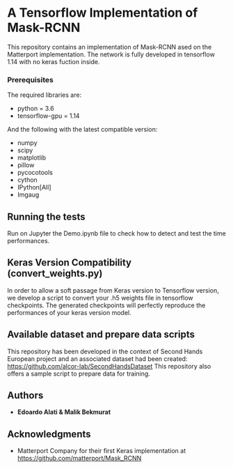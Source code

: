 # A Tensorflow Implementation of Mask-RCNN

This repository contains an implementation of Mask-RCNN ased on the Matterport implementation. The network is fully developed in tensorflow 1.14 with no keras fuction inside.


### Prerequisites

The required libraries are:
- python = 3.6
- tensorflow-gpu = 1.14

And the following with the latest compatible version:
- numpy
- scipy
- matplotlib
- pillow
- pycocotools
- cython
- IPython[All]
- Imgaug


## Running the tests

Run on Jupyter the Demo.ipynb file to check how to detect and test the time performances.

## Keras Version Compatibility (convert_weights.py)

In order to allow a soft passage from Keras version to Tensorflow version, we develop a script to convert your .h5 weights file in tensorflow checkpoints. The generated checkpoints will perfectly reproduce the performances of your keras version model.

## Available dataset and prepare data scripts

This repository has been developed in the context of Second Hands European project and an associated dataset had been created:
https://github.com/alcor-lab/SecondHandsDataset
This repository also offers a sample script to prepare data for training.

## Authors

* **Edoardo Alati & Malik Bekmurat** 


## Acknowledgments

* Matterport Company for their first Keras implementation at https://github.com/matterport/Mask_RCNN


